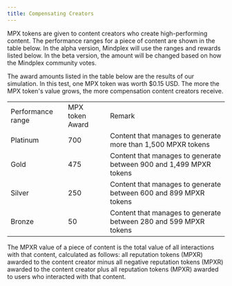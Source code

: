 ```yaml
---
title: Compensating Creators
---
```


MPX tokens are given to content creators who create high-performing content. The performance ranges for a piece of content are shown in the table below. In the alpha version, Mindplex will use the ranges and rewards listed below. In the beta version, the amount will be changed based on how the Mindplex community votes.

The award amounts listed in the table below are the results of our simulation. In this test, one MPX token was worth $0.15 USD. The more the MPX token's value grows, the more compensation content creators receive.

<table>
  <tr>
   <td>Performance range
   </td>
   <td>MPX token Award 
   </td>
   <td>Remark
   </td>
  </tr>
  <tr>
   <td>Platinum 
   </td>
   <td>700
   </td>
   <td>Content that manages to generate more than 1,500 MPXR tokens
   </td>
  </tr>
  <tr>
   <td>Gold
   </td>
   <td>475
   </td>
   <td>Content that manages to generate between 900 and 1,499 MPXR tokens
   </td>
  </tr>
  <tr>
   <td>Silver 
   </td>
   <td>250
   </td>
   <td>Content that manages to generate between 600 and 899 MPXR tokens
   </td>
  </tr>
  <tr>
   <td>Bronze
   </td>
   <td>50
   </td>
   <td>Content that manages to generate between 280 and 599 MPXR tokens
   </td>
  </tr>
</table>

The MPXR value of a piece of content is the total value of all interactions with that content, calculated as follows: all reputation tokens (MPXR) awarded to the content creator minus all negative reputation tokens (MPXR) awarded to the content creator plus all reputation tokens (MPXR) awarded to users who interacted with that content.
